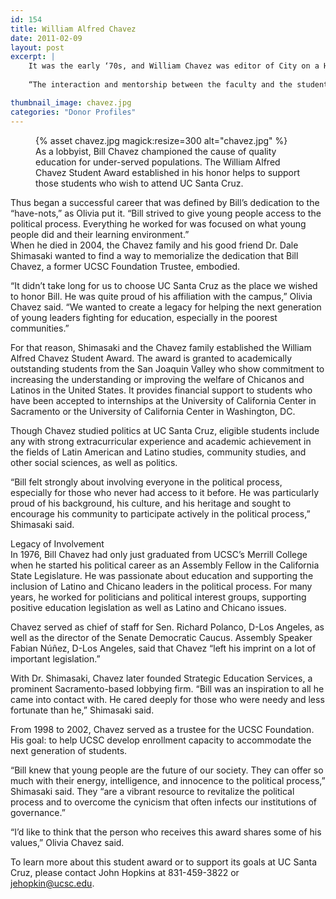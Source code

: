 ```yaml
---
id: 154
title: William Alfred Chavez
date: 2011-02-09
layout: post
excerpt: |
    It was the early ‘70s, and William Chavez was editor of City on a Hill Press student newspaper and active in the California farmworker organizing efforts.
    
    “The interaction and mentorship between the faculty and the students provided tremendous influence for a young man like my brother,” his sister Olivia Chavez said. “Think of it. He actually got Cesar Chavez to speak at the UCSC Arts & Lectures series.”

thumbnail_image: chavez.jpg
categories: "Donor Profiles"
---
```

<figure class="inline-image right">
{% asset chavez.jpg magick:resize=300 alt="chavez.jpg" %}<figcaption>As a lobbyist, Bill Chavez championed the cause of quality education for under-served populations. The William Alfred Chavez Student Award established in his honor helps to support those students who wish to attend UC Santa Cruz.</figcaption></figure>

Thus began a successful career that was defined by Bill’s dedication to the “have-nots,” as Olivia put it. “Bill strived to give young people access to the political process. Everything he worked for was focused on what young people did and their learning environment.”  
When he died in 2004, the Chavez family and his good friend Dr. Dale Shimasaki wanted to find a way to memorialize the dedication that Bill Chavez, a former UCSC Foundation Trustee, embodied.

“It didn’t take long for us to choose UC Santa Cruz as the place we wished to honor Bill. He was quite proud of his affiliation with the campus,” Olivia Chavez said. “We wanted to create a legacy for helping the next generation of young leaders fighting for education, especially in the poorest communities.”

For that reason, Shimasaki and the Chavez family established the William Alfred Chavez Student Award. The award is granted to academically outstanding students from the San Joaquin Valley who show commitment to increasing the understanding or improving the welfare of Chicanos and Latinos in the United States. It provides financial support to students who have been accepted to internships at the University of California Center in Sacramento or the University of California Center in Washington, DC.

Though Chavez studied politics at UC Santa Cruz, eligible students include any with strong extracurricular experience and academic achievement in the fields of Latin American and Latino studies, community studies, and other social sciences, as well as politics.

“Bill felt strongly about involving everyone in the political process, especially for those who never had access to it before. He was particularly proud of his background, his culture, and his heritage and sought to encourage his community to participate actively in the political process,” Shimasaki said.

Legacy of Involvement  
In 1976, Bill Chavez had only just graduated from UCSC’s Merrill College when he started his political career as an Assembly Fellow in the California State Legislature. He was passionate about education and supporting the inclusion of Latino and Chicano leaders in the political process. For many years, he worked for politicians and political interest groups, supporting positive education legislation as well as Latino and Chicano issues.

Chavez served as chief of staff for Sen. Richard Polanco, D-Los Angeles, as well as the director of the Senate Democratic Caucus. Assembly Speaker Fabian Núñez, D-Los Angeles, said that Chavez “left his imprint on a lot of important legislation.”

With Dr. Shimasaki, Chavez later founded Strategic Education Services, a prominent Sacramento-based lobbying firm. “Bill was an inspiration to all he came into contact with. He cared deeply for those who were needy and less fortunate than he,” Shimasaki said.

From 1998 to 2002, Chavez served as a trustee for the UCSC Foundation. His goal: to help UCSC develop enrollment capacity to accommodate the next generation of students.

“Bill knew that young people are the future of our society. They can offer so much with their energy, intelligence, and innocence to the political process,” Shimasaki said. They “are a vibrant resource to revitalize the political process and to overcome the cynicism that often infects our institutions of governance.”

“I’d like to think that the person who receives this award shares some of his values,” Olivia Chavez said.

To learn more about this student award or to support its goals at UC Santa Cruz, please contact John Hopkins at 831-459-3822 or <jehopkin@ucsc.edu>.
